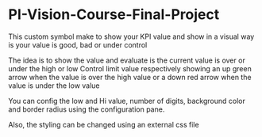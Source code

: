 # PI-Vision-Course-Final-Project

This custom symbol make to show your KPI value and show in a visual way is your value is good, bad or under control

The idea is to show the value and evaluate is the current value is over or under the high or low Control limit value respectively  showing an up green arrow when the value is over the high value or a down red arrow when the value is under the low value

You can config the low and Hi value, number of digits, background color and border radius using the configuration pane.

Also, the styling can be changed using an external css file



